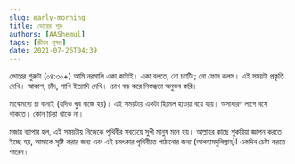 ```yaml
---
slug: early-morning
title: ভোরের শুরু
authors: [AAShemul]
tags: [জীবন সুন্দর]
date: 2021-07-26T04:39
---
```


<head>
    <link rel="apple-touch-icon" sizes="57x57" href="/icon/apple-icon-57x57.png" />
    <link rel="apple-touch-icon" sizes="60x60" href="/icon/apple-icon-60x60.png" />
    <link rel="apple-touch-icon" sizes="72x72" href="/icon/apple-icon-72x72.png" />
    <link rel="apple-touch-icon" sizes="76x76" href="/icon/apple-icon-76x76.png" />
    <link rel="apple-touch-icon" sizes="114x114" href="/icon/apple-icon-114x114.png" />
    <link rel="apple-touch-icon" sizes="120x120" href="/icon/apple-icon-120x120.png" />
    <link rel="apple-touch-icon" sizes="144x144" href="/icon/apple-icon-144x144.png" />
    <link rel="apple-touch-icon" sizes="152x152" href="/icon/apple-icon-152x152.png" />
    <link rel="apple-touch-icon" sizes="180x180" href="/icon/apple-icon-180x180.png" />
    <link rel="icon" type="image/png" sizes="192x192"  href="/icon/android-icon-192x192.png" />
    <link rel="icon" type="image/png" sizes="32x32" href="/icon/favicon-32x32.png" />
    <link rel="icon" type="image/png" sizes="96x96" href="/icon/favicon-96x96.png" />
    <link rel="icon" type="image/png" sizes="16x16" href="/icon/favicon-16x16.png" />
    <link rel="manifest" href="/manifest.json" />
    <meta name="msapplication-TileColor" content="#ffffff" />
    <meta name="msapplication-TileImage" content="/icon/ms-icon-144x144.png" />
</head>

ভোরের শুরুটা (০৪:৩০+) আমি নরমালি একা কাটাই। একা বলতে, নো চ্যাটিং; নো ফোন কলস। এই সময়টা প্রকৃতি দেখি। আকাশ, চাঁদ, পাখি
ইত্যাদি দেখি। চোখ বন্ধ করে নিস্তব্ধতা অনুভব করি।
<!--truncate-->

মাঝেমধ্যে চা বানাই (যদিও খুব বাজে হয়)। এই সময়টায় একটা হিমেল হাওয়া বয়ে যায়। অসাধারণ লাগে বসে থাকতে। কোন চিন্তা থাকে
না।

মজার ব্যাপার হল, এই সময়টায় নিজেকে পৃথিবীর সবচেয়ে সুখী মানুষ মনে হয়। আল্লাহর কাছে শুকরিয়া জ্ঞাপন করতে ইচ্ছে হয়, আমাকে
সৃষ্টি করার জন্য এবং এই চমৎকার পৃথিবীতে পাঠানোর জন্য (আলহামদুলিল্লাহ্)! একদিন চেষ্টা করতে পারেন।